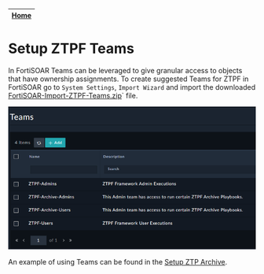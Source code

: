 | [Home](../../../README.md) |
|--------------------------------------------|

# Setup ZTPF Teams

In FortiSOAR Teams can be leveraged to give granular access to objects that have ownership assignments. To create suggested Teams for ZTPF in FortiSOAR go to `System Settings`, `Import Wizard` and import the downloaded [FortiSOAR-Import-ZTPF-Teams.zip](./FortiSOAR-Import-ZTPF-Teams.zip)` file. 

![](./ZTPF-TEAMS.png)

An example of using Teams can be found in the [Setup ZTP Archive](../ztp-archive/README.md).